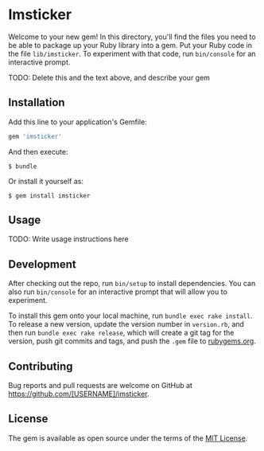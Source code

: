 # Imsticker

Welcome to your new gem! In this directory, you'll find the files you need to be able to package up your Ruby library into a gem. Put your Ruby code in the file `lib/imsticker`. To experiment with that code, run `bin/console` for an interactive prompt.

TODO: Delete this and the text above, and describe your gem

## Installation

Add this line to your application's Gemfile:

```ruby
gem 'imsticker'
```

And then execute:

    $ bundle

Or install it yourself as:

    $ gem install imsticker

## Usage

TODO: Write usage instructions here

## Development

After checking out the repo, run `bin/setup` to install dependencies. You can also run `bin/console` for an interactive prompt that will allow you to experiment.

To install this gem onto your local machine, run `bundle exec rake install`. To release a new version, update the version number in `version.rb`, and then run `bundle exec rake release`, which will create a git tag for the version, push git commits and tags, and push the `.gem` file to [rubygems.org](https://rubygems.org).

## Contributing

Bug reports and pull requests are welcome on GitHub at https://github.com/[USERNAME]/imsticker.


## License

The gem is available as open source under the terms of the [MIT License](http://opensource.org/licenses/MIT).

